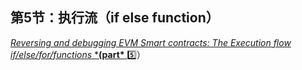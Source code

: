 ## 第5节：执行流（if else function）

[*Reversing and debugging EVM Smart contracts: The Execution flow if/else/for/functions* ***(part\*** ](https://medium.com/@TrustChain/reversing-and-debugging-evm-the-execution-flow-part-5-2ffc97ef0b77)5️⃣）


